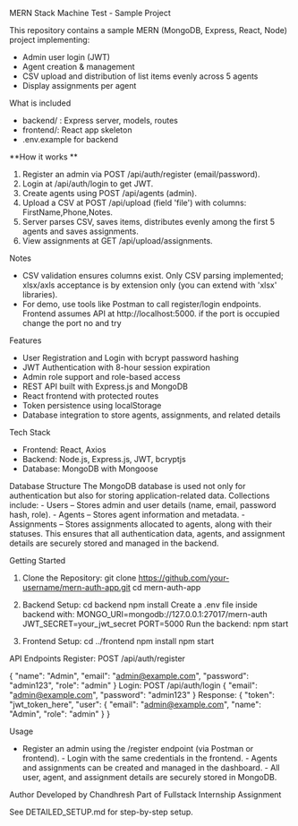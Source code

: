 MERN Stack Machine Test - Sample Project

This repository contains a sample MERN (MongoDB, Express, React, Node) project implementing:
- Admin user login (JWT)
- Agent creation & management
- CSV upload and distribution of list items evenly across 5 agents
- Display assignments per agent

What is included
- backend/ : Express server, models, routes
- frontend/: React app skeleton
- .env.example for backend

**How it works **
1. Register an admin via POST /api/auth/register (email/password).
2. Login at /api/auth/login to get JWT.
3. Create agents using POST /api/agents (admin).
4. Upload a CSV at POST /api/upload (field 'file') with columns: FirstName,Phone,Notes.
5. Server parses CSV, saves items, distributes evenly among the first 5 agents and saves assignments.
6. View assignments at GET /api/upload/assignments.

Notes
- CSV validation ensures columns exist. Only CSV parsing implemented; xlsx/axls acceptance is by extension only (you can extend with 'xlsx' libraries).
- For demo, use tools like Postman to call register/login endpoints. Frontend assumes API at http://localhost:5000.
if the port is occupied change the port no and try





Features
-	User Registration and Login with bcrypt password hashing
-	JWT Authentication with 8-hour session expiration
-	Admin role support and role-based access
-	REST API built with Express.js and MongoDB
-	React frontend with protected routes
-	Token persistence using localStorage
-	Database integration to store agents, assignments, and related details


Tech Stack
-	Frontend: React, Axios
-	Backend: Node.js, Express.js, JWT, bcryptjs
-	Database: MongoDB with Mongoose


Database Structure
The MongoDB database is used not only for authentication but also for storing application-related data. Collections include: - Users – Stores admin and user details (name, email, password hash, role). - Agents – Stores agent information and metadata. - Assignments – Stores assignments allocated to agents, along with their statuses. This ensures that all authentication data, agents, and assignment details are securely stored and managed in the backend.


Getting Started
1.	Clone the Repository:
git clone https://github.com/your-username/mern-auth-app.git cd mern-auth-app

2.	Backend Setup: cd backend
npm install
Create a .env file inside backend with: MONGO_URI=mongodb://127.0.0.1:27017/mern-auth JWT_SECRET=your_jwt_secret
PORT=5000
Run the backend: npm start

3.	Frontend Setup: cd ../frontend npm install
npm start


API Endpoints
Register: POST /api/auth/register
 
{
"name": "Admin",
"email": "admin@example.com", "password": "admin123", "role": "admin"
}
Login: POST /api/auth/login
{
"email": "admin@example.com", "password": "admin123"
}
Response:
{
"token": "jwt_token_here", "user": {
"email": "admin@example.com", "name": "Admin",
"role": "admin"
}
}

Usage
-	Register an admin using the /register endpoint (via Postman or frontend). - Login with the same credentials in the frontend. - Agents and assignments can be created and managed in the dashboard. - All user, agent, and assignment details are securely stored in MongoDB.


Author
Developed by Chandhresh
Part of Fullstack Internship Assignment

See DETAILED_SETUP.md for step-by-step setup.
